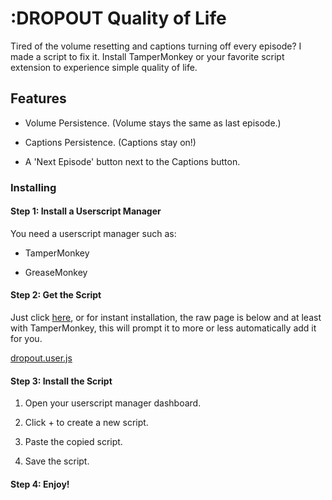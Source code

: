 # :DROPOUT Quality of Life

Tired of the volume resetting and captions turning off every episode? I made a script to fix it. Install TamperMonkey or your favorite script extension to experience simple quality of life.

## Features
- Volume Persistence. (Volume stays the same as last episode.)

- Captions Persistence. (Captions stay on!)

- A 'Next Episode' button next to the Captions button.

### Installing

#### Step 1: Install a Userscript Manager

You need a userscript manager such as:

- TamperMonkey

- GreaseMonkey

#### Step 2: Get the Script

Just click [here](https://github.com/oh-ari/DropoutFix/blob/main/dropout.user.js), or for instant installation, the raw page is below and at least with TamperMonkey, this will prompt it to more or less automatically add it for you.

[dropout.user.js](https://github.com/oh-ari/DropoutFix/raw/refs/heads/main/dropout.user.js)

#### Step 3: Install the Script

1. Open your userscript manager dashboard.

2. Click + to create a new script.

3. Paste the copied script.

4. Save the script.

#### Step 4: Enjoy!
